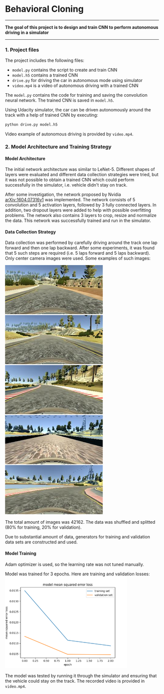 # **Behavioral Cloning** 

---

**The goal of this project is to design and train CNN to perform autonomous driving in a simulator**

---

### 1. Project files

The project includes the following files:

* `model.py` contains the script to create and train CNN
* `model.h5` contains a trained CNN
* `drive.py` for driving the car in autonomous mode using simulator
* `video.mp4` is a video of autonomous driving with a trained CNN

The `model.py` contains the code for training and saving the convolution neural network. The trained CNN is saved in `model.h5`.

Using Udacity simulator, the car can be driven autonomously around the track with a help of trained CNN by executing:
```sh
python drive.py model.h5
```

Video example of autonomous driving is provided by `video.mp4`.

### 2. Model Architecture and Training Strategy

#### Model Architecture

The initial network architecture was similar to LeNet-5. Different shapes of layers were evaluated and different data collection strategies were tried, but it was not possible to obtain a trained CNN which could perform successfully in the simulator, i.e. vehicle didn't stay on track.

After some investigation, the network proposed by Nvidia [arXiv:1604.07316v1](https://arxiv.org/abs/1604.07316v1) was implemented. The network consists of 5 convolution and 5 activation layers, followed by 3 fully connected layers. In addition, two dropout layers were added to help with possible overfitting problems. The network also contains 3 layers to crop, resize and normalize the data. This network was successfully trained and run in the simulator.

#### Data Collection Strategy

Data collection was performed by carefully driving around the track one lap forward and then one lap backward. After some experiments, it was found that 5 such steps are required (i.e. 5 laps forward and 5 laps backward). Only center camera images were used. Some examples of such images:

<img src="./images/center_2018_07_07_13_53_05_712.jpg">
<img src="./images/center_2018_07_07_13_53_08_060.jpg">
<img src="./images/center_2018_07_07_13_53_35_782.jpg">
<img src="./images/center_2018_07_07_13_53_56_408.jpg">
<img src="./images/center_2018_07_07_13_55_57_508.jpg">

The total amount of images was 42162. The data was shuffled and splitted (80% for training, 20% for validation).

Due to substantial amount of data, generators for training and validation data sets are constructed and used.

#### Model Training

Adam optimizer is used, so the learning rate was not tuned manually.

Model was trained for 3 epochs. Here are training and validation losses:
<img src="./loss.png" width="400">

The model was tested by running it through the simulator and ensuring that the vehicle could stay on the track. The recorded video is provided in `video.mp4`.
